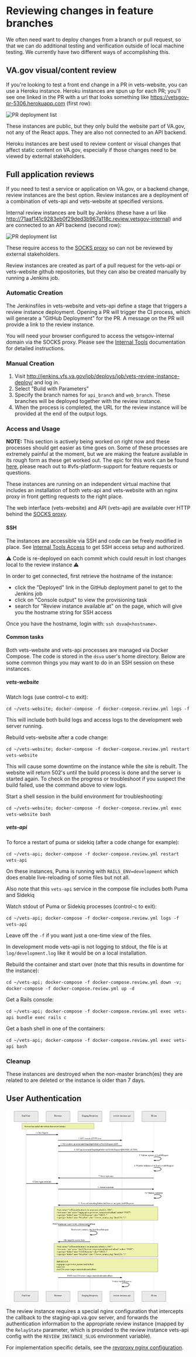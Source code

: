 # Reviewing changes in feature branches

We often need want to deploy changes from a branch or pull request, so that we can do additional testing and verification outside of local machine testing. We currently have two different ways of accomplishing this.

## VA.gov visual/content review

If you're looking to test a front end change in a PR in vets-website, you can use a Heroku instance. Heroku instances are spun up for each PR; you'll see one linked in the PR with a url that looks something like https://vetsgov-pr-5306.herokuapp.com (first row):

![PR deployment list](https://github.com/department-of-veterans-affairs/va.gov-team/blob/master/platform/engineering/images/pr-deployment-list.png)

These instances are public, but they only build the website part of VA.gov, not any of the React apps. They are also not connected to an API backend. 

Heroku instances are best used to review content or visual changes that affect static content on VA.gov, especially if those changes need to be viewed by external stakeholders.

## Full application reviews

If you need to test a service or application on VA.gov, or a backend change, review instances are the best option. Review instances are a deployment of a combination of vets-api and vets-website at specified versions.

Internal review instances are built by Jenkins (these have a url like http://71aaf141c9283eb0f29ded3b967a118c.review.vetsgov-internal) and are connected to an API backend (second row):

![PR deployment list](https://github.com/department-of-veterans-affairs/va.gov-team/blob/master/platform/engineering/images/pr-deployment-list.png)

These require access to the [SOCKS proxy](https://github.com/department-of-veterans-affairs/va.gov-team/blob/master/platform/engineering/internal-tools.md) so can not be reviewed by external stakeholders.

Review instances are created as part of a pull request for the vets-api or vets-website github repositories, but they can also be created manually by running a Jenkins job.

### Automatic Creation

The Jenkinsfiles in vets-website and vets-api define a stage that triggers a review instance deployment. Opening a PR will trigger the CI process, which will generate a "GitHub Deployment" for the PR. A message on the PR will provide a link to the review instance.

You will need your browser configured to access the vetsgov-internal domain via the SOCKS proxy. Please see the [Internal Tools](https://github.com/department-of-veterans-affairs/va.gov-team/blob/master/platform/engineering/internal-tools.md) documentation for detailed instructions.

### Manual Creation

1. Visit http://jenkins.vfs.va.gov/job/deploys/job/vets-review-instance-deploy/ and log in. 
1. Select "Build with Parameters"
1. Specify the branch names for `api_branch` and `web_branch`. These branches will be deployed together with the review instance.
1. When the process is completed, the URL for the review instance will be provided at the end of the output logs.

### Access and Usage

**NOTE:** This section is actively being worked on right now and these processes should get easier as time goes on. Some of these processes are extremely painful at the moment, but we are making the feature available in its rough form as these get worked out. The epic for this work can be found [here](https://app.zenhub.com/workspaces/vsp-5cedc9cce6e3335dc5a49fc4/issues/department-of-veterans-affairs/va.gov-team/4617), please reach out to #vfs-platform-support for feature requests or questions.

These instances are running on an independent virtual machine that includes an installation of both vets-api and vets-website with an nginx proxy in front getting requests to the right place.

The web interface (vets-website) and API (vets-api) are available over HTTP behind the [SOCKS proxy](https://github.com/department-of-veterans-affairs/va.gov-team/blob/master/platform/engineering/internal-tools.md#configure-the-socks-proxy).

#### SSH

The instances are accessible via SSH and code can be freely modified in place. See [Internal Tools Access](https://github.com/department-of-veterans-affairs/va.gov-team/blob/master/platform/engineering/internal-tools.md#internal-tools-access) to get SSH access setup and authorized.

⚠️ Code is re-deployed on each commit which could result in lost changes local to the review instance ⚠️ 

In order to get connected, first retrieve the hostname of the instance:

- click the "Deployed" link in the GitHub deployment panel to get to the Jenkins job
- click on "Console output" to view the provisioning task
- search for "Review instance available at" on the page, which will give you the hostname string for SSH access

Once you have the hostname, login with: `ssh dsva@<hostname>`.

#### Common tasks

Both vets-website and vets-api processes are managed via Docker Compose. The code is stored in the `dsva` user's home directory. Below are some common things you may want to do in an SSH session on these instances.

##### vets-website

Watch logs (use control-c to exit):

`cd ~/vets-website; docker-compose -f docker-compose.review.yml logs -f`

This will include both build logs and access logs to the development web server running.

Rebuild vets-website after a code change:

`cd ~/vets-website; docker-compose -f docker-compose.review.yml restart vets-website`

This will cause some downtime on the instance while the site is rebuilt. The website will return 502's until the build process is done and the server is started again. To check on the progress or troubleshoot if you suspect the build failed, use the command above to view logs.

Start a shell session in the build environment for troubleshooting:

`cd ~/vets-website; docker-compose -f docker-compose.review.yml exec vets-website bash`


##### vets-api

To force a restart of puma or sidekiq (after a code change for example):

`cd ~/vets-api; docker-compose -f docker-compose.review.yml restart vets-api`

On these instances, Puma is running with `RAILS_ENV=development` which does enable live-reloading of some files but not all.

Also note that this `vets-api` service in the compose file includes both Puma and Sidekiq

Watch stdout of Puma or Sidekiq processes (control-c to exit):

`cd ~/vets-api; docker-compose -f docker-compose.review.yml logs -f vets-api`

Leave off the `-f` if you want just a one-time view of the files.

In development mode vets-api is not logging to stdout, the file is at `log/development.log` like it would be on a local installation.

Rebuild the container and start over (note that this results in downtime for the instance):

`cd ~/vets-api; docker-compose -f docker-compose.review.yml down -v; docker-compose -f docker-compose.review.yml up -d`

Get a Rails console:

`cd ~/vets-api; docker-compose -f docker-compose.review.yml exec vets-api bundle exec rails c`

Get a bash shell in one of the containers:

`cd ~/vets-api; docker-compose -f docker-compose.review.yml exec vets-api bash`

### Cleanup

These instances are destroyed when the non-master branch(es) they are related to are deleted or the instance is older than 7 days.


## User Authentication

![Authentication Flow](https://github.com/department-of-veterans-affairs/va.gov-team/blob/master/products/identity-personalization/login/reference-documents/auth/review_instance_login_sequence.png)

The review instance requires a special nginx configuration that intercepts the callback to the staging-api.va.gov server, and forwards the authentication information to the appropriate review instance (mapped by the `RelayState` parameter, which is provided to the review instance vets-api config with the `REVIEW_INSTANCE_SLUG` environment variable).

For implementation specific details, see the [revproxy nginx configuration](https://github.com/department-of-veterans-affairs/devops/blob/master/ansible/deployment/config/revproxy-vagov/templates/nginx_revproxy.conf.j2#L181-L203).
